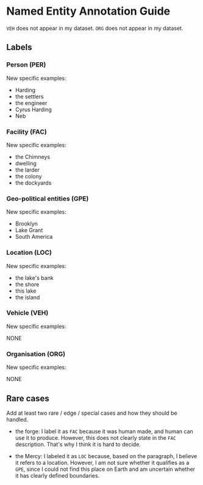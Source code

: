 # Named Entity Annotation Guide

`VEH` does not appear in my dataset.
`ORG` does not appear in my dataset.

## Labels

### Person (PER)

New specific examples:
- Harding
- the settlers
- the engineer
- Cyrus Harding
- Neb


### Facility (FAC)

New specific examples:
- the Chimneys
- dwelling
- the larder
- the colony
- the dockyards


### Geo-political entities (GPE)

New specific examples:
- Brooklyn
- Lake Grant
- South America


### Location (LOC)

New specific examples:
- the lake's bank
- the shore
- this lake
- the island


### Vehicle (VEH)

New specific examples:

NONE

### Organisation (ORG)

New specific examples:

NONE

## Rare cases

Add at least two rare / edge / special cases and how they should be handled.
- the forge: I label it as `FAC` because it was human made, and human can use it to produce. However, this does not clearly state in the `FAC` description. That's why I think it is hard to decide.

- the Mercy: I labeled it as `LOC` because, based on the paragraph, I believe it refers to a location. However, I am not sure whether it qualifies as a `GPE`, since I could not find this place on Earth and am uncertain whether it has clearly defined boundaries.